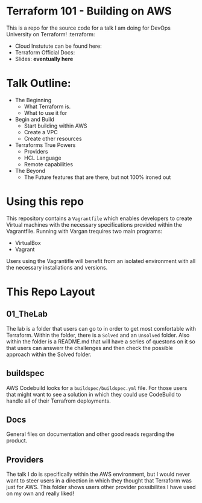 # Terraform 101 - Building on AWS
This is a repo for the source code for a talk I am doing for DevOps University on Terraform! :terraform:

- Cloud Instutute can be found here:
- Terraform Official Docs:
- Slides: __eventually here__

# Talk Outline:

- The Beginning
    - What Terraform is.
    - What to use it for
- Begin and Build
     - Start building within AWS
     - Create a VPC
     - Create other resources
- Terraforms True Powers
     - Providers
     - HCL Language
     - Remote capabilities
- The Beyond
    - The Future features that are there, but not 100% ironed out

# Using this repo
This repository contains a `Vagrantfile` which enables developers to create Virtual machines with the necessary specifications provided within the Vagrantfile. Running with Vargan trequires two main programs:

- VirtualBox
- Vagrant

Users using the Vagrantifle will benefit from an isolated environment with all the necessary installations and versions.

# This Repo Layout

## 01_TheLab
The lab is a folder that users can go to in order to get most comfortable with Terraform. Within the folder, there is a `Solved` and an `Unsolved` folder. Also within the folder is a README.md that will have a series of questons on it so that users can answerr the challenges and then check the possible approach within the Solved folder.

## buildspec
AWS Codebuild looks for a `buildspec/buildspec.yml` file. For those users that might want to see a solution in which they could use CodeBuild to handle all of their Terrafrom deployments.

## Docs
General files on documentation and other good reads regarding the product.

## Providers
The talk I do is specifically within the AWS environment, but I would never want to steer users in a direction in which they thought that Terraform was just for AWS. This folder shows users other provider possibilites I have used on my own and really liked!

